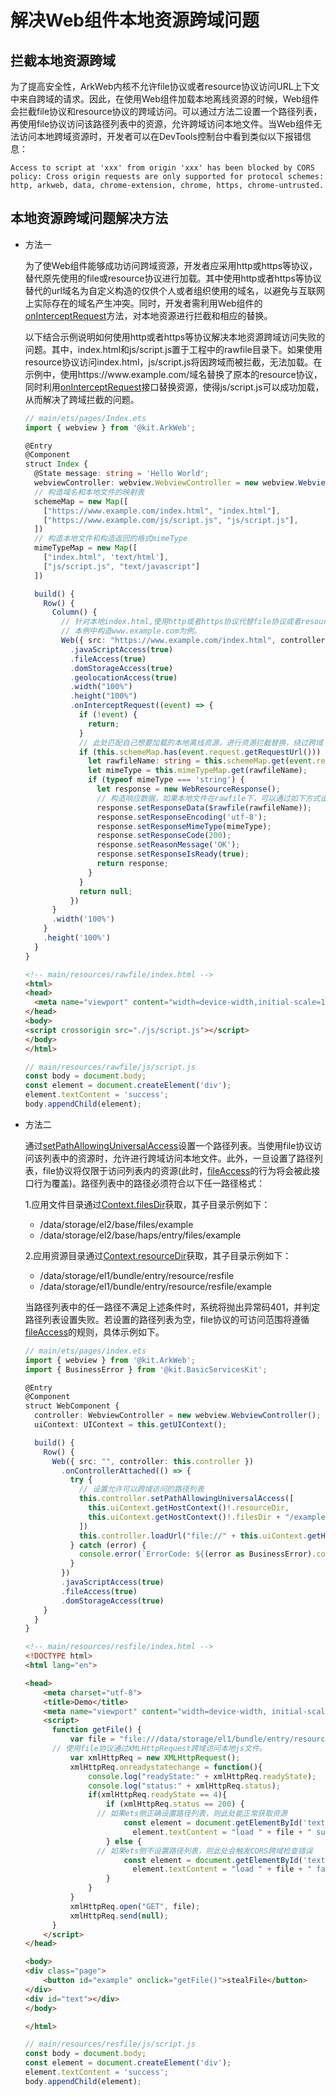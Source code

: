 # 解决Web组件本地资源跨域问题

## 拦截本地资源跨域

为了提高安全性，ArkWeb内核不允许file协议或者resource协议访问URL上下文中来自跨域的请求。因此，在使用Web组件加载本地离线资源的时候，Web组件会拦截file协议和resource协议的跨域访问。可以通过方法二设置一个路径列表，再使用file协议访问该路径列表中的资源，允许跨域访问本地文件。当Web组件无法访问本地跨域资源时，开发者可以在DevTools控制台中看到类似以下报错信息：

```
Access to script at 'xxx' from origin 'xxx' has been blocked by CORS policy: Cross origin requests are only supported for protocol schemes: http, arkweb, data, chrome-extension, chrome, https, chrome-untrusted.
```

## 本地资源跨域问题解决方法

- 方法一

  为了使Web组件能够成功访问跨域资源，开发者应采用http或https等协议，替代原先使用的file或resource协议进行加载。其中使用http或者https等协议替代的url域名为自定义构造的仅供个人或者组织使用的域名，以避免与互联网上实际存在的域名产生冲突。同时，开发者需利用Web组件的[onInterceptRequest](../reference/apis-arkweb/ts-basic-components-web.md#oninterceptrequest9)方法，对本地资源进行拦截和相应的替换。

  以下结合示例说明如何使用http或者https等协议解决本地资源跨域访问失败的问题。其中，index.html和js/script.js置于工程中的rawfile目录下。如果使用resource协议访问index.html，js/script.js将因跨域而被拦截，无法加载。在示例中，使用https:\//www\.example.com/域名替换了原本的resource协议，同时利用[onInterceptRequest](../reference/apis-arkweb/ts-basic-components-web.md#oninterceptrequest9)接口替换资源，使得js/script.js可以成功加载，从而解决了跨域拦截的问题。

  ```ts
  // main/ets/pages/Index.ets
  import { webview } from '@kit.ArkWeb';

  @Entry
  @Component
  struct Index {
    @State message: string = 'Hello World';
    webviewController: webview.WebviewController = new webview.WebviewController();
    // 构造域名和本地文件的映射表
    schemeMap = new Map([
      ["https://www.example.com/index.html", "index.html"],
      ["https://www.example.com/js/script.js", "js/script.js"],
    ])
    // 构造本地文件和构造返回的格式mimeType
    mimeTypeMap = new Map([
      ["index.html", 'text/html'],
      ["js/script.js", "text/javascript"]
    ])

    build() {
      Row() {
        Column() {
          // 针对本地index.html,使用http或者https协议代替file协议或者resource协议，并且构造一个属于自己的域名。
          // 本例中构造www.example.com为例。
          Web({ src: "https://www.example.com/index.html", controller: this.webviewController })
            .javaScriptAccess(true)
            .fileAccess(true)
            .domStorageAccess(true)
            .geolocationAccess(true)
            .width("100%")
            .height("100%")
            .onInterceptRequest((event) => {
              if (!event) {
                return;
              }
              // 此处匹配自己想要加载的本地离线资源，进行资源拦截替换，绕过跨域
              if (this.schemeMap.has(event.request.getRequestUrl())) {
                let rawfileName: string = this.schemeMap.get(event.request.getRequestUrl())!;
                let mimeType = this.mimeTypeMap.get(rawfileName);
                if (typeof mimeType === 'string') {
                  let response = new WebResourceResponse();
                  // 构造响应数据，如果本地文件在rawfile下，可以通过如下方式设置
                  response.setResponseData($rawfile(rawfileName));
                  response.setResponseEncoding('utf-8');
                  response.setResponseMimeType(mimeType);
                  response.setResponseCode(200);
                  response.setReasonMessage('OK');
                  response.setResponseIsReady(true);
                  return response;
                }
              }
              return null;
            })
        }
        .width('100%')
      }
      .height('100%')
    }
  }
  ```

  ```html
  <!-- main/resources/rawfile/index.html -->
  <html>
  <head>
  	<meta name="viewport" content="width=device-width,initial-scale=1">
  </head>
  <body>
  <script crossorigin src="./js/script.js"></script>
  </body>
  </html>
  ```

  ```js
  // main/resources/rawfile/js/script.js
  const body = document.body;
  const element = document.createElement('div');
  element.textContent = 'success';
  body.appendChild(element);
  ```

- 方法二

  通过[setPathAllowingUniversalAccess](../reference/apis-arkweb/js-apis-webview.md#setpathallowinguniversalaccess12)设置一个路径列表。当使用file协议访问该列表中的资源时，允许进行跨域访问本地文件。此外，一旦设置了路径列表，file协议将仅限于访问列表内的资源(此时，[fileAccess](../reference/apis-arkweb/ts-basic-components-web.md#fileaccess)的行为将会被此接口行为覆盖)。路径列表中的路径必须符合以下任一路径格式：

  1.应用文件目录通过[Context.filesDir](../reference/apis-ability-kit/js-apis-inner-application-context.md#context)获取，其子目录示例如下：

  * /data/storage/el2/base/files/example
  * /data/storage/el2/base/haps/entry/files/example

  2.应用资源目录通过[Context.resourceDir](../reference/apis-ability-kit/js-apis-inner-application-context.md#context)获取，其子目录示例如下：

  * /data/storage/el1/bundle/entry/resource/resfile
  * /data/storage/el1/bundle/entry/resource/resfile/example

  当路径列表中的任一路径不满足上述条件时，系统将抛出异常码401，并判定路径列表设置失败。若设置的路径列表为空，file协议的可访问范围将遵循[fileAccess](../reference/apis-arkweb/ts-basic-components-web.md#fileaccess)的规则，具体示例如下。

  ```ts
  // main/ets/pages/index.ets
  import { webview } from '@kit.ArkWeb';
  import { BusinessError } from '@kit.BasicServicesKit';

  @Entry
  @Component
  struct WebComponent {
    controller: WebviewController = new webview.WebviewController();
    uiContext: UIContext = this.getUIContext();

    build() {
      Row() {
        Web({ src: "", controller: this.controller })
          .onControllerAttached(() => {
            try {
              // 设置允许可以跨域访问的路径列表
              this.controller.setPathAllowingUniversalAccess([
                this.uiContext.getHostContext()!.resourceDir,
                this.uiContext.getHostContext()!.filesDir + "/example"
              ])
              this.controller.loadUrl("file://" + this.uiContext.getHostContext()!.resourceDir + "/index.html")
            } catch (error) {
              console.error(`ErrorCode: ${(error as BusinessError).code}, Message: ${(error as BusinessError).message}`);
            }
          })
          .javaScriptAccess(true)
          .fileAccess(true)
          .domStorageAccess(true)
      }
    }
  }
  ```

  ```html
  <!-- main/resources/resfile/index.html -->
  <!DOCTYPE html>
  <html lang="en">

  <head>
      <meta charset="utf-8">
      <title>Demo</title>
      <meta name="viewport" content="width=device-width, initial-scale=1, user-scalable=no,   viewport-fit=cover">
      <script>
  		function getFile() {
  			var file = "file:///data/storage/el1/bundle/entry/resources/resfile/js/script.js";
        // 使用file协议通过XMLHttpRequest跨域访问本地js文件。
  			var xmlHttpReq = new XMLHttpRequest();
  			xmlHttpReq.onreadystatechange = function(){
  			    console.log("readyState:" + xmlHttpReq.readyState);
  			    console.log("status:" + xmlHttpReq.status);
  				if(xmlHttpReq.readyState == 4){
  				    if (xmlHttpReq.status == 200) {
                  // 如果ets侧正确设置路径列表，则此处能正常获取资源
  				        const element = document.getElementById('text');
                          element.textContent = "load " + file + " success";
  				    } else {
                  // 如果ets侧不设置路径列表，则此处会触发CORS跨域检查错误
  				        const element = document.getElementById('text');
                          element.textContent = "load " + file + " failed";
  				    }
  				}
  			}
  			xmlHttpReq.open("GET", file);
  			xmlHttpReq.send(null);
  		}
      </script>
  </head>

  <body>
  <div class="page">
      <button id="example" onclick="getFile()">stealFile</button>
  </div>
  <div id="text"></div>
  </body>

  </html>
  ```

  ```javascript
  // main/resources/resfile/js/script.js
  const body = document.body;
  const element = document.createElement('div');
  element.textContent = 'success';
  body.appendChild(element);
  ```